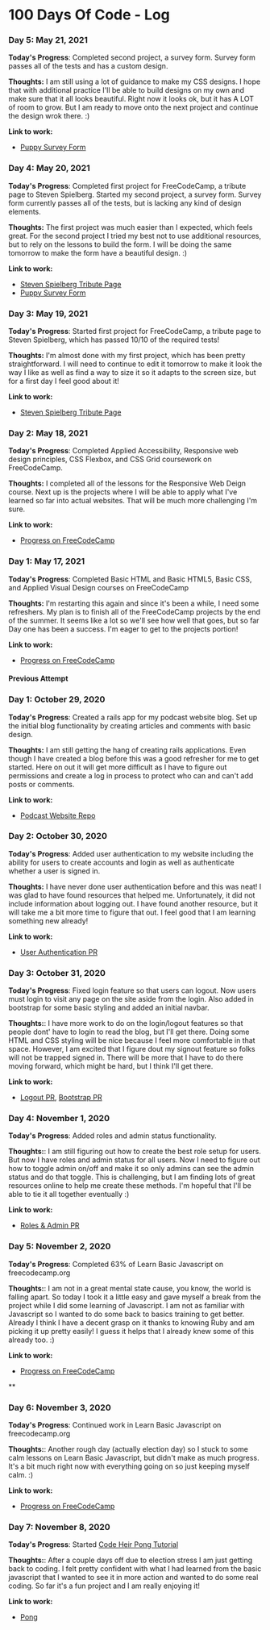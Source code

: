 # 100 Days Of Code - Log
### Day 5: May 21, 2021

**Today's Progress**: Completed second project, a survey form. Survey form passes all of the tests and has a custom design.

**Thoughts:** I am still using a lot of guidance to make my CSS designs. I hope that with additional practice I'll be able to build designs on my own and make sure that it all looks beautiful. Right now it looks ok, but it has A LOT of room to grow. But I am ready to move onto the next project and continue the design wrok there. :) 

**Link to work:** 
+ [Puppy Survey Form](https://codepen.io/bradwee/pen/gOmgKKJ)

### Day 4: May 20, 2021

**Today's Progress**: Completed first project for FreeCodeCamp, a tribute page to Steven Spielberg. Started my second project, a survey form. Survey form currently passes all of the tests, but is lacking any kind of design elements.

**Thoughts:** The first project was much easier than I expected, which feels great. For the second project I tried my best not to use additional resources, but to rely on the lessons to build the form. I will be doing the same tomorrow to make the form have a beautiful design. :) 

**Link to work:** 
+ [Steven Spielberg Tribute Page](https://codepen.io/bradwee/pen/mdWOgmp)
+ [Puppy Survey Form](https://codepen.io/bradwee/pen/gOmgKKJ)

### Day 3: May 19, 2021

**Today's Progress**: Started first project for FreeCodeCamp, a tribute page to Steven Spielberg, which has passed 10/10 of the required tests!

**Thoughts:** I'm almost done with my first project, which has been pretty straightforward. I will need to continue to edit it tomorrow to make it look the way I like as well as find a way to size it so it adapts to the screen size, but for a first day I feel good about it!

**Link to work:** 
+ [Steven Spielberg Tribute Page](https://codepen.io/bradwee/pen/mdWOgmp)

### Day 2: May 18, 2021

**Today's Progress**: Completed Applied Accessibility, Responsive web design principles, CSS Flexbox, and CSS Grid coursework on FreeCodeCamp.

**Thoughts:** I completed all of the lessons for the Responsive Web Deign course. Next up is the projects where I will be able to apply what I've learned so far into actual websites. That will be much more challenging I'm sure. 

**Link to work:** 
+ [Progress on FreeCodeCamp](https://www.freecodecamp.org/bradwee)

### Day 1: May 17, 2021

**Today's Progress**: Completed Basic HTML and Basic HTML5, Basic CSS, and Applied Visual Design courses on FreeCodeCamp

**Thoughts:** I'm restarting this again and since it's been a while, I need some refreshers. My plan is to finish all of the FreeCodeCamp projects by the end of the summer. It seems like a lot so we'll see how well that goes, but so far Day one has been a success. I'm eager to get to the projects portion!

**Link to work:** 
+ [Progress on FreeCodeCamp](https://www.freecodecamp.org/bradwee)

#### Previous Attempt
### Day 1: October 29, 2020

**Today's Progress**: Created a rails app for my podcast website blog. Set up the initial blog functionality by creating articles and comments with basic design.

**Thoughts:** I am still getting the hang of creating rails applications. Even though I have created a blog before this was a good refresher for me to get started. Here on out it will get more difficult as I have to figure out permissions and create a log in process to protect who can and can't add posts or comments.

**Link to work:** 
+ [Podcast Website Repo](https://github.com/bradweee/liked_it_website)

### Day 2: October 30, 2020

**Today's Progress**: Added user authentication to my website including the ability for users to create accounts and login as well as authenticate whether a user is signed in.

**Thoughts:** I have never done user authentication before and this was neat! I was glad to have found resources that helped me. Unfortunately, it did not include information about logging out. I have found another resource, but it will take me a bit more time to figure that out. I feel good that I am learning something new already!

**Link to work:** 
+ [User Authentication PR](https://github.com/bradweee/liked_it_website/pull/1)

### Day 3: October 31, 2020

**Today's Progress**: Fixed login feature so that users can logout. Now users must login to visit any page on the site aside from the login. Also added in bootstrap for some basic styling and added an initial navbar.

**Thoughts:**: I have more work to do on the login/logout features so that people dont' have to login to read the blog, but I'll get there. Doing some HTML and CSS styling will be nice because I feel more comfortable in that space. However, I am excited that I figure dout my signout feature so folks will not be trapped signed in. There will be more that I have to do there moving forward, which might be hard, but I think I'll get there. 

**Link to work:** 
+ [Logout PR](https://github.com/bradweee/liked_it_website/pull/2), [Bootstrap PR](https://github.com/bradweee/liked_it_website/pull/3)

### Day 4: November 1, 2020

**Today's Progress**: Added roles and admin status functionality.

**Thoughts:**: I am still figuring out how to create the best role setup for users. But now I have roles and admin status for all users. Now I need to figure out how to toggle admin on/off and make it so only admins can see the admin status and do that toggle. This is challenging, but I am finding lots of great resources online to help me create these methods. I'm hopeful that I'll be able to tie it all together eventually :) 

**Link to work:** 
+ [Roles & Admin PR](https://github.com/bradweee/liked_it_website/pull/4)

### Day 5: November 2, 2020

**Today's Progress**: Completed 63% of Learn Basic Javascript on freecodecamp.org

**Thoughts:**: I am not in a great mental state cause, you know, the world is falling apart. So today I took it a little easy and gave myself a break from the project while I did some learning of Javascript. I am not as familiar with Javascript so I wanted to do some back to basics training to get better. Already I think I have a decent grasp on it thanks to knowing Ruby and am picking it up pretty easily! I guess it helps that I already knew some of this already too. :) 

**Link to work:** 
+ [Progress on FreeCodeCamp](https://www.freecodecamp.org/bradwee)

**

### Day 6: November 3, 2020

**Today's Progress**: Continued work in Learn Basic Javascript on freecodecamp.org

**Thoughts:**: Another rough day (actually election day) so I stuck to some calm lessons on Learn Basic Javascript, but didn't make as much progress. It's a bit much right now with everything going on so just keeping myself calm. :) 

**Link to work:** 
+ [Progress on FreeCodeCamp](https://www.freecodecamp.org/bradwee)

### Day 7: November 8, 2020

**Today's Progress**: Started [Code Heir Pong Tutorial](https://codeheir.com/2019/02/04/how-to-code-pong-1972-1/)

**Thoughts:**: After a couple days off due to election stress I am just getting back to coding. I felt pretty confident with what I had learned from the basic javascript that I wanted to see it in more action and wanted to do some real coding. So far it's a fun project and I am really enjoying it!

**Link to work:** 
+ [Pong]()


